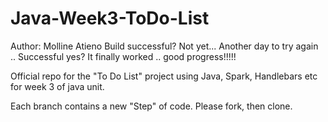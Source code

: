 # Java-Week3-ToDo-List

Author: Molline Atieno
Build successful? Not yet...
Another day to try again ..
Successful yes?
It finally worked .. good progress!!!!!


Official repo for the "To Do List" project using Java, Spark, Handlebars etc for week 3 of java unit.

Each branch contains a new "Step" of code. Please fork, then clone.